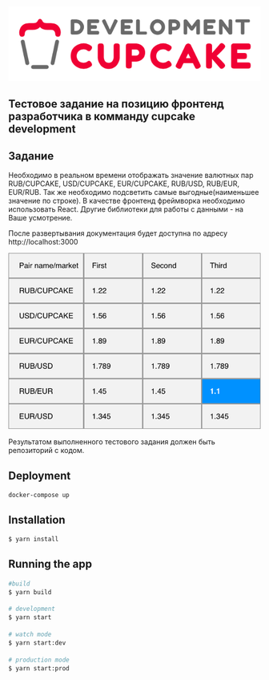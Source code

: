 ![logo](./cupcake_logo.png)
## Тестовое задание на позицию фронтенд разработчика в комманду cupcake development

## Задание

Необходимо в реальном времени отображать значение валютных пар RUB/CUPCAKE, USD/CUPCAKE, EUR/CUPCAKE, RUB/USD, RUB/EUR, EUR/RUB. Так же необходимо подсветить самые выгодные(наименьшее значение по строке). В качестве фронтенд фреймворка необходимо использовать React. Другие библиотеки для работы с данными - на Ваше усмотрение.  

После развертывания документация будет доступна по адресу http://localhost:3000


![Мокап](./design_mockup_exported.png)

Результатом выполненного тестового задания должен быть репозиторий с кодом.

## Deployment
```
docker-compose up
```

## Installation

```bash
$ yarn install
```

## Running the app

```bash
#build
$ yarn build

# development
$ yarn start

# watch mode
$ yarn start:dev

# production mode
$ yarn start:prod
```
